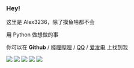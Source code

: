 ### Hey!

这里是 Alex3236，除了摸鱼啥都不会

用 Python 做想做的事

你可以在 **Github** / [哔哩哔哩](https://space.bilibili.com/275212628) / [QQ](https://qm.qq.com/cgi-bin/qm/qr?k=SFPF4JgUlTb-C_3VLG4FvJK1HnpVmQ03&noverify=0) / [爱发电](https://afdian.net/@alex3236) 上找到我

![](https://github-profile-summary-cards.vercel.app/api/cards/profile-details?username=eagle3236&theme=github)
![](https://github-profile-summary-cards.vercel.app/api/cards/stats?username=eagle3236&theme=github)
![](https://github-profile-summary-cards.vercel.app/api/cards/productive-time?username=eagle3236&theme=github)
![](https://github-profile-summary-cards.vercel.app/api/cards/repos-per-language?username=eagle3236&theme=github)
![](https://github-profile-summary-cards.vercel.app/api/cards/most-commit-language?username=eagle3236&theme=github)

